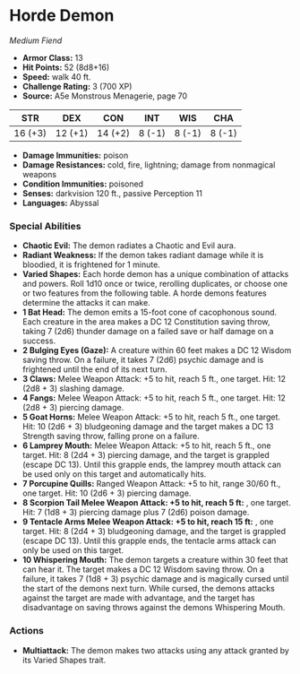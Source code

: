 # Horde Demon

*Medium* *Fiend*

- **Armor Class:** 13
- **Hit Points:** 52 (8d8+16)
- **Speed:** walk 40 ft.
- **Challenge Rating:** 3 (700 XP)
- **Source:** A5e Monstrous Menagerie, page 70

| STR | DEX | CON | INT | WIS | CHA |
| --- | --- | --- | --- | --- | --- |
| 16 (+3) | 12 (+1) | 14 (+2) | 8 (-1) | 8 (-1) | 8 (-1) |

- **Damage Immunities:** poison
- **Damage Resistances:** cold, fire, lightning; damage from nonmagical weapons
- **Condition Immunities:** poisoned
- **Senses:** darkvision 120 ft., passive Perception 11
- **Languages:** Abyssal

### Special Abilities

- **Chaotic Evil:** The demon radiates a Chaotic and Evil aura.
- **Radiant Weakness:** If the demon takes radiant damage while it is bloodied, it is frightened for 1 minute.
- **Varied Shapes:** Each horde demon has a unique combination of attacks and powers. Roll 1d10 once or twice, rerolling duplicates, or choose one or two features from the following table. A horde demons features determine the attacks it can make.
- **1 Bat Head:** The demon emits a 15-foot cone of cacophonous sound. Each creature in the area makes a DC 12 Constitution saving throw, taking 7 (2d6) thunder damage on a failed save or half damage on a success.
- **2 Bulging Eyes (Gaze):** A creature within 60 feet makes a DC 12 Wisdom saving throw. On a failure, it takes 7 (2d6) psychic damage and is frightened until the end of its next turn.
- **3 Claws:** Melee Weapon Attack: +5 to hit, reach 5 ft., one target. Hit: 12 (2d8 + 3) slashing damage.
- **4 Fangs:** Melee Weapon Attack: +5 to hit, reach 5 ft., one target. Hit: 12 (2d8 + 3) piercing damage.
- **5 Goat Horns:** Melee Weapon Attack: +5 to hit, reach 5 ft., one target. Hit: 10 (2d6 + 3) bludgeoning damage and the target makes a DC 13 Strength saving throw, falling prone on a failure.
- **6 Lamprey Mouth:** Melee Weapon Attack: +5 to hit, reach 5 ft., one target. Hit: 8 (2d4 + 3) piercing damage, and the target is grappled (escape DC 13). Until this grapple ends, the lamprey mouth attack can be used only on this target and automatically hits.
- **7 Porcupine Quills:** Ranged Weapon Attack: +5 to hit, range 30/60 ft., one target. Hit: 10 (2d6 + 3) piercing damage.
- **8 Scorpion Tail Melee Weapon Attack: +5 to hit, reach 5 ft:** , one target. Hit: 7 (1d8 + 3) piercing damage plus 7 (2d6) poison damage.
- **9 Tentacle Arms Melee Weapon Attack: +5 to hit, reach 15 ft:** , one target. Hit: 8 (2d4 + 3) bludgeoning damage, and the target is grappled (escape DC 13). Until this grapple ends, the tentacle arms attack can only be used on this target.
- **10 Whispering Mouth:** The demon targets a creature within 30 feet that can hear it. The target makes a DC 12 Wisdom saving throw. On a failure, it takes 7 (1d8 + 3) psychic damage and is magically cursed until the start of the demons next turn. While cursed, the demons attacks against the target are made with advantage, and the target has disadvantage on saving throws against the demons Whispering Mouth.

### Actions

- **Multiattack:** The demon makes two attacks  using any attack granted by its Varied Shapes trait.


